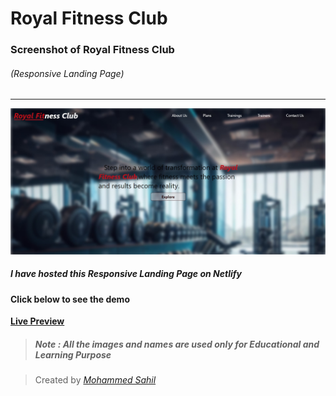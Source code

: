 # Royal Fitness Club


### Screenshot of Royal Fitness Club 
###### (Responsive Landing Page)

***



![Weather-app-demo](./Images/screenshot.jpg "My Weather App")


##### I have hosted this Responsive Landing Page on **Netlify** 
#### Click below to see the demo
**[Live Preview](https://royal-fitness-club.netlify.app/  "Preview on Netlify")**

> ##### **Note : All the images and names are used only for Educational and Learning Purpose**



> Created by *[Mohammed Sahil](https://www.linkedin.com/in/mohammed-sahil-512b4b210 "Check on Linkedin")*